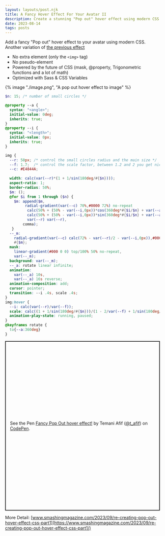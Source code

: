 ```yaml
---
layout: layouts/post.njk
title: A Fancy Hover Effect For Your Avatar II
description: Create a stunning "Pop out" hover effect using modern CSS
date: 2023-08-14
tags: posts
---
```


Add a fancy "Pop out" hover effect to your avatar using modern CSS. Another variation of [the previous effect](/avatar-hover-effect)
* No extra element (only the `<img>` tag)
* No pseudo-element
* Powered by the future of CSS (mask, @property, Trigonometric functions and a lot of math)
* Optimized with Sass & CSS Variables

{% image "./image.png", "A pop out hover effect to image" %}

```scss
$n: 15; /* number of small circles */

@property --a {
  syntax: "<angle>";
  initial-value: 0deg;
  inherits: true;
}
@property --i {
  syntax: "<length>";
  initial-value: 0px;
  inherits: true;
}

img {
  --r: 50px; /* control the small circles radius and the main size */
  --f: 1.7;  /* control the scale factor, between 1.2 and 2 you get nice result */
  --c: #E4844A;
  
  width: calc(var(--r)*(1 + 1/sin(180deg/#{$n})));
  aspect-ratio: 1;
  border-radius: 50%;
  $m: ();
  @for $i from 1 through ($n) {
    $m: append($m, 
         radial-gradient(var(--c) 70%,#0000 72%) no-repeat
          calc(50% + (50% - var(--i,0px))*cos(360deg*#{$i/$n} + var(--a,0deg))) 
          calc(50% + (50% - var(--i,0px))*sin(360deg*#{$i/$n} + var(--a,0deg)))/
          var(--r) var(--r), 
        comma);
   }
  --_m: 
    radial-gradient(var(--c) calc(72% - var(--r)/2 - var(--i,0px)),#0000 0) no-repeat,
    #{$m};
  mask: 
    linear-gradient(#000 0 0) top/100% 50% no-repeat,
    var(--_m);
  background: var(--_m);
  --_a: rotate linear infinite;
  animation: 
    var(--_a) 10s,
    var(--_a) 16s reverse;
  animation-composition: add;
  cursor: pointer;
  transition: --i .4s, scale .4s;
}
img:hover {
  --i: calc(var(--r)/var(--f));
  scale: calc((1 + 1/sin(180deg/#{$n}))/(1 - 2/var(--f) + 1/sin(180deg/#{$n})));
  animation-play-state: running, paused;
}
@keyframes rotate {
  to{--a:360deg}
}
```

<p class="codepen" data-height="550" data-default-tab="result" data-slug-hash="qBQzrwq" data-preview="true" data-user="t_afif" style="height: 550px; box-sizing: border-box; display: flex; align-items: center; justify-content: center; border: 2px solid; margin: 1em 0; padding: 1em;">
  <span>See the Pen <a href="https://codepen.io/t_afif/pen/qBQzrwq">
  Fancy Pop Out hover effect!</a> by Temani Afif (<a href="https://codepen.io/t_afif">@t_afif</a>)
  on <a href="https://codepen.io">CodePen</a>.</span>
</p>
<script async src="https://cpwebassets.codepen.io/assets/embed/ei.js"></script>

More Detail: [www.smashingmagazine.com/2023/09/re-creating-pop-out-hover-effect-css-part1](https://www.smashingmagazine.com/2023/09/re-creating-pop-out-hover-effect-css-part1/)